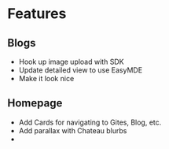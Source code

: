 # Features

## Blogs

- Hook up image upload with SDK
- Update detailed view to use EasyMDE
- Make it look nice

## Homepage

- Add Cards for navigating to Gites, Blog, etc.
- Add parallax with Chateau blurbs
- 
